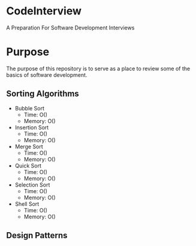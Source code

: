 # CodeInterview
A Preparation For Software Development Interviews

# Purpose
The purpose of this repository is to serve as a place to review some of the basics of software development.

## Sorting Algorithms
- Bubble Sort
  - Time: O()
  - Memory: O()
- Insertion Sort
  - Time: O()
  - Memory: O()
- Merge Sort
  - Time: O()
  - Memory: O()
- Quick Sort
  - Time: O()
  - Memory: O()
- Selection Sort
  - Time: O()
  - Memory: O()
- Shell Sort
  - Time: O()
  - Memory: O()

## Design Patterns